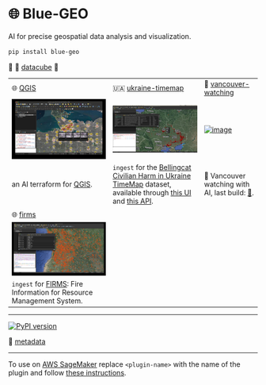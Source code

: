 # 🌐 Blue-GEO

AI for precise geospatial data analysis and visualization.

```bash
pip install blue-geo
```

🔹 🧊 [datacube]() 🔹

| | | |
|-|-|-|
| 🌐 [QGIS](https://github.com/kamangir/blue-geo/blob/main/blue_geo/.abcli/QGIS/README.md) | 🇺🇦 [ukraine-timemap](https://github.com/kamangir/blue-geo/blob/main/blue_geo/.abcli/ukraine-timemap/README.md) | 🌈 [vancouver-watching](https://github.com/kamangir/Vancouver-Watching) |
| [![image](https://raw.githubusercontent.com/kamangir/assets/main/blue-geo/QGIS.jpg)](https://github.com/kamangir/blue-geo/blob/main/blue_geo/.abcli/QGIS/README.md) | [![image](https://github.com/kamangir/assets/blob/main/nbs/ukraine-timemap/QGIS.png?raw=true)](https://github.com/kamangir/blue-geo/blob/main/blue_geo/.abcli/ukraine-timemap/README.md) | [![image](https://kamangir-public.s3.ca-central-1.amazonaws.com/test_vancouver_watching_ingest/animation.gif?raw=true)](https://github.com/kamangir/Vancouver-Watching)  |
| an AI terraform for [QGIS](https://www.qgis.org/). | `ingest` for the [Bellingcat](https://www.bellingcat.com/) [Civilian Harm in Ukraine TimeMap](https://github.com/bellingcat/ukraine-timemap) dataset, available through [this UI](https://ukraine.bellingcat.com/) and [this API](https://bellingcat-embeds.ams3.cdn.digitaloceanspaces.com/production/ukr/timemap/api.json).  | 🌈 Vancouver watching with AI, last build: [🔗](https://kamangir-public.s3.ca-central-1.amazonaws.com/test_vancouver_watching_ingest/animation.gif). |  |
| | | |
| 🌐 [firms](https://github.com/kamangir/blue-geo/blob/main/blue_geo/.abcli/datacube/firms/README.md) | | |
| [![image](https://raw.githubusercontent.com/kamangir/assets/main/blue-geo/firms.jpg)](https://github.com/kamangir/blue-geo/blob/main/blue_geo/.abcli/datacube/firms/README.md) | | |
| `ingest` for [FIRMS](https://firms.modaps.eosdis.nasa.gov): Fire Information for Resource Management System. | | |


---

[![PyPI version](https://img.shields.io/pypi/v/blue-geo.svg)](https://pypi.org/project/blue-geo/)

📜 [metadata](./metadata.yaml)

---

To use on [AWS SageMaker](https://aws.amazon.com/sagemaker/) replace `<plugin-name>` with the name of the plugin and follow [these instructions](https://github.com/kamangir/notebooks-and-scripts/blob/main/SageMaker.md).
